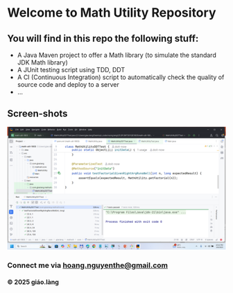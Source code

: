 # Welcome to Math Utility Repository

## You will find in this repo the following stuff:

* A Java Maven project to offer a Math library (to simulate the standard JDK Math library)  
* A JUnit testing script using TDD, DDT
* A CI (Continuous Integration) script to automatically check the quality of source code and deploy to a server
* ...

## Screen-shots
![JUnit with TDD DDT](https://github.com/doit-now/math-util-1803/blob/main/screenshots/JUnit%20with%20DDT.png)

### Connect me via hoang.nguyenthe@gmail.com
#### &#169; 2025 giáo.làng

